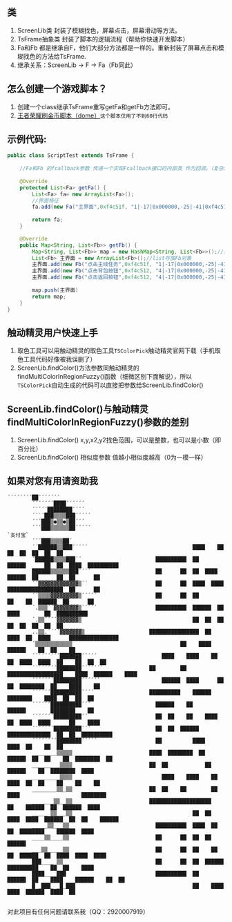 
## 类
1. ScreenLib类 封装了模糊找色，屏幕点击，屏幕滑动等方法。
1. TsFrame抽象类 封装了脚本的逻辑流程（帮助你快速开发脚本）
1. Fa和Fb 都是继承自F，他们大部分方法都是一样的。重新封装了屏幕点击和模糊找色的方法给TsFrame.
1. 继承关系：ScreenLib → F → Fa（Fb同此）

## 怎么创建一个游戏脚本？
1. 创建一个class继承TsFrame重写getFa和getFb方法即可。
1. [王者荣耀刷金币脚本（dome）](https://github.com/qq292/autoA/blob/master/app/src/main/java/com/example/scriptx1/ScriptWzRy.java)`这个脚本仅用了不到60行代码`
## 示例代码:
```java
public class ScriptTest extends TsFrame {
   
    //Fa和Fb 的fcallback参数 传递一个实现Fcallback接口的内部类 作为回调。（复杂逻辑的脚本应该使用它）
    
    @Override
    protected List<Fa> getFa() {
        List<Fa> fa= new ArrayList<Fa>();
        //界面特征 
        fa.add(new Fa("主界面",0xf4c51f, "1|-17|0x000000,-25|-41|0xf4c51f,28|-45|0xf4c51f,21|12|0xf4c51f,18|-8|0x000000,-1|-24|0x000000", 90, 40, 97, 691, 487));
      
        return fa;
    }

    @Override
    public Map<String, List<Fb>> getFb() {
        Map<String, List<Fb>> map = new HashMap<String, List<Fb>>();//类似于lua中的字典类型
        List<Fb> 主界面 = new ArrayList<Fb>();//list存放Fb对象
        主界面.add(new Fb("点击主线任务",0xf4c51f, "1|-17|0x000000,-25|-41|0xf4c51f,28|-45|0xf4c51f,21|12|0xf4c51f,18|-8|0x000000,-1|-24|0x000000", 90, 40, 97, 691, 487))
        主界面.add(new Fb("点击背包按钮",0xf4c512, "4|-17|0x000000,-25|-41|0xf4c51f,28|-45|0xf4c51f,21|12|0xf4c51f,18|-8|0x000000,-1|-24|0x000000", 90, 40, 97, 691, 487))
        主界面.add(new Fb("点击返回按钮",0xf4c512, "4|-17|0x000000,-25|-41|0xf4c51f,28|-45|0xf4c51f,21|12|0xf4c51f,18|-8|0x000000,-1|-24|0x000000", 90, 40, 97, 691, 487))
        
        map.push(主界面)
        return map;
    }
}
```

## 触动精灵用户快速上手
1. 取色工具可以用触动精灵的取色工具`TSColorPick`触动精灵官网下载（手机取色工具代码好像被我误删了）
1. ScreenLib.findColor()方法参数同触动精灵的findMultiColorInRegionFuzzy()函数（细微区别下面解说），所以`TSColorPick`自动生成的代码可以直接把参数给ScreenLib.findColor()
   
## ScreenLib.findColor()与触动精灵findMultiColorInRegionFuzzy()参数的差别
1. ScreenLib.findColor() x,y,x2,y2找色范围，可以是整数，也可以是小数（即百分比）
1. ScreenLib.findColor() 相似度参数 值越小相似度越高（0为一模一样）

## 如果对您有用请资助我

```
´´´´´´´´██´´´´´´´
        ´´´´´´´████´´´´´´
        ´´´´´████████´´´´
        ´´`´███▒▒▒▒███´´´´´
        ´´´███▒●▒▒●▒██´´´
        ´´´███▒▒▒▒▒▒██´´´´´                                           `支付宝`
        ´´´███▒▒▒▒██´                 
        ´´██████▒▒███´´´´´                                  ████    ██  ██  ██  ██  ██  ██
        ´██████▒▒▒▒███´´                        ██████████  ██    ██████      ██  ██  ████  ██████████
        ██████▒▒▒▒▒▒███´´´´                     ██      ██  ██  ████    ██████  ██      ██  ██      ██
        ´´▓▓▓▓▓▓▓▓▓▓▓▓▓▒´´                      ██      ██  ████  ████  ██████████████████  ██      ██
        ´´▒▒▒▒▓▓▓▓▓▓▓▓▓▒´´´´´                   ██      ██  ██            ██    ██  ██████  ██      ██
        ´.▒▒▒´´▓▓▓▓▓▓▓▓▒´´´´´                   ██████████  ██████  ██      ████        ██  ██████████
        ´.▒▒´´´´▓▓▓▓▓▓▓▒                                    ██  ██  ██  ██  ██  ██  ██  ██
        ..▒▒.´´´´▓▓▓▓▓▓▓▒                     ████████████████  ██  ████  ██  ████      ████████████████
        ´▒▒▒▒▒▒▒▒▒▒▒▒                                   ██    ████                ██████    ██  ██    ██
        ´´´´´´´´´███████´´´´´                     ████    ████    ██    ██  ████  ████  ██    ██  ██  ██
        ´´´´´´´´████████´´´´´´´               ██        ██  ██████████████████    ████  ██████    ████
        ´´´´´´´█████████´´´´´´                    ██████  ████      ██    ██  ████████  ██    ████    ██
        ´´´´´´██████████´´´´                  ██████████    ██████        ████████    ████  ██  ██  ██
        ´´´´´´██████████´´´                     ██████    ██        ██████        ████████    ██
        ´´´´´´´█████████´´                      ██  ██    ██    ████    ██  ████  ████      ██    ████
        ´´´´´´´█████████´´´                     ██  ██  ██████    ██████████████  ██  ██  ██████████
        ´´´´´´´´████████´´´´´                   ██          ████                ████  ██    ██  ██
        ________▒▒▒▒▒                         ████  ████████  ██      ██████  ██  ██    ██  ████████  ██
        _________▒▒▒▒                         ██  ██            ██  ██████    ██  ████████  ████
        _________▒▒▒▒                             ████    ████    ██      ████  ██  ██    ██    ██    ██
        ________▒▒_▒▒                         ██  ██    ██        ██    ████                    ████████
        _______▒▒__▒▒                         ████████████████████    ██    ██████  ██  ██████  ████
        _____ ▒▒___▒▒                                       ██  ██  ████  ████  ██████  ██  ██    ██████
        _____▒▒___▒▒                            ██████████  ████  ██    ██  ████████    ██████  ████
        ____▒▒____▒▒                            ██      ██  ██  ██              ██████
        ___▒▒_____▒▒                            ██      ██  ██    ██  ██  ██████  ██  ████  ████  ████
        ███____ ▒▒                              ██      ██  ██  ██████    ██████████    ██  ██    ████
        ████____███                             ██████████  ██    ██████  ██    ████    ██████    ██  ██
        █ _███_ _█_███                                      ██    ████      ████  ██████  ████  ██
                                                            
```
  
对此项目有任何问题请联系我（QQ：2920007919）






